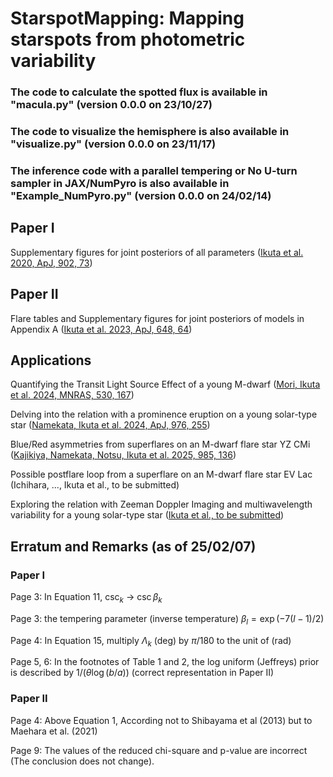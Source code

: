 # StarspotMapping: Mapping starspots from photometric variability 

### The code to calculate the spotted flux is available in "macula.py" (version 0.0.0 on 23/10/27)
### The code to visualize the hemisphere is also available in "visualize.py" (version 0.0.0 on 23/11/17)
### The inference code with a parallel tempering or No U-turn sampler in JAX/NumPyro is also available in "Example_NumPyro.py" (version 0.0.0 on 24/02/14)




## Paper I

Supplementary figures for joint posteriors of all parameters ([Ikuta et al. 2020, ApJ, 902, 73](https://ui.adsabs.harvard.edu/abs/2020ApJ...902...73I/abstract))

## Paper II

Flare tables and Supplementary figures for joint posteriors of models in Appendix A ([Ikuta et al. 2023, ApJ, 648, 64](https://ui.adsabs.harvard.edu/abs/2023ApJ...948...64I/abstract))

## Applications

Quantifying the Transit Light Source Effect of a young M-dwarf ([Mori, Ikuta et al. 2024, MNRAS, 530, 167](https://ui.adsabs.harvard.edu/abs/2024MNRAS.tmp..863M/abstract))

Delving into the relation with a prominence eruption on a young solar-type star ([Namekata, Ikuta et al. 2024, ApJ, 976, 255](https://ui.adsabs.harvard.edu/abs/2024ApJ...976..255N/abstract))

Blue/Red asymmetries from superflares on an M-dwarf flare star YZ CMi ([Kajikiya, Namekata, Notsu, Ikuta et al. 2025, 985, 136](https://iopscience.iop.org/article/10.3847/1538-4357/adce7d))

Possible postflare loop from a superflare on an M-dwarf flare star EV Lac (Ichihara, ..., Ikuta et al., to be submitted)

Exploring the relation with Zeeman Doppler Imaging and multiwavelength variability for a young solar-type star ([Ikuta et al., to be submitted](https://ui.adsabs.harvard.edu/abs/2024tsc3.confE..12I/abstract)) 


## Erratum and Remarks (as of 25/02/07)

### Paper I

Page 3: In Equation 11, $\csc_k$ -> $\csc \beta_k$

Page 3: the tempering parameter (inverse temperature) $\beta_l = \exp (-7(l-1)/2 )$

Page 4: In Equation 15, multiply $\Lambda_k$ (deg) by $\pi/180$ to the unit of (rad)

Page 5, 6: In the footnotes of Table 1 and 2, the log uniform (Jeffreys) prior is described by $1/(\theta \log(b/a))$ (correct representation in Paper II)


### Paper II

Page 4: Above Equation 1, According not to Shibayama et al (2013) but to Maehara et al. (2021)

Page 9: The values of the reduced chi-square and p-value are incorrect (The conclusion does not change).
